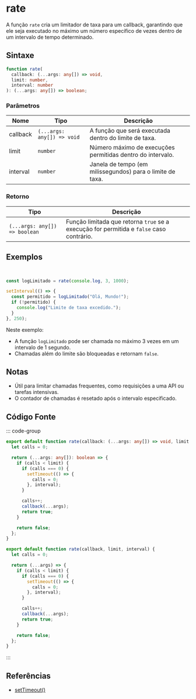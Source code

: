 # rate

A função `rate` cria um limitador de taxa para um callback, garantindo que ele seja executado no máximo um número específico de vezes dentro de um intervalo de tempo determinado.

## Sintaxe

```typescript
function rate(
  callback: (...args: any[]) => void,
  limit: number,
  interval: number
): (...args: any[]) => boolean;
```

### Parâmetros

| Nome       | Tipo                         | Descrição                                                        |
|------------|------------------------------|------------------------------------------------------------------|
| callback   | `(...args: any[]) => void`   | A função que será executada dentro do limite de taxa.            |
| limit      | `number`                     | Número máximo de execuções permitidas dentro do intervalo.       |
| interval   | `number`                     | Janela de tempo (em milissegundos) para o limite de taxa.        |

### Retorno

| Tipo                          | Descrição                                                                 |
|-------------------------------|---------------------------------------------------------------------------|
| `(...args: any[]) => boolean` | Função limitada que retorna `true` se a execução for permitida e `false` caso contrário. |

## Exemplos

```typescript


const logLimitado = rate(console.log, 3, 1000);

setInterval(() => {
  const permitido = logLimitado("Olá, Mundo!");
  if (!permitido) {
    console.log("Limite de taxa excedido.");
  }
}, 250);
```

Neste exemplo:
- A função `logLimitado` pode ser chamada no máximo 3 vezes em um intervalo de 1 segundo.
- Chamadas além do limite são bloqueadas e retornam `false`.

## Notas

- Útil para limitar chamadas frequentes, como requisições a uma API ou tarefas intensivas.
- O contador de chamadas é resetado após o intervalo especificado.

## Código Fonte

::: code-group
```typescript
export default function rate(callback: (...args: any[]) => void, limit: number, interval: number): (...args: any[]) => boolean {
  let calls = 0;

  return (...args: any[]): boolean => {
    if (calls < limit) {
      if (calls === 0) {
        setTimeout(() => {
          calls = 0;
        }, interval);
      }

      calls++;
      callback(...args);
      return true;
    }

    return false;
  };
}
```

```javascript
export default function rate(callback, limit, interval) {
  let calls = 0;

  return (...args) => {
    if (calls < limit) {
      if (calls === 0) {
        setTimeout(() => {
          calls = 0;
        }, interval);
      }

      calls++;
      callback(...args);
      return true;
    }

    return false;
  };
}
```
:::

## Referências

- [setTimeout()](https://developer.mozilla.org/pt-BR/docs/Web/API/setTimeout)
